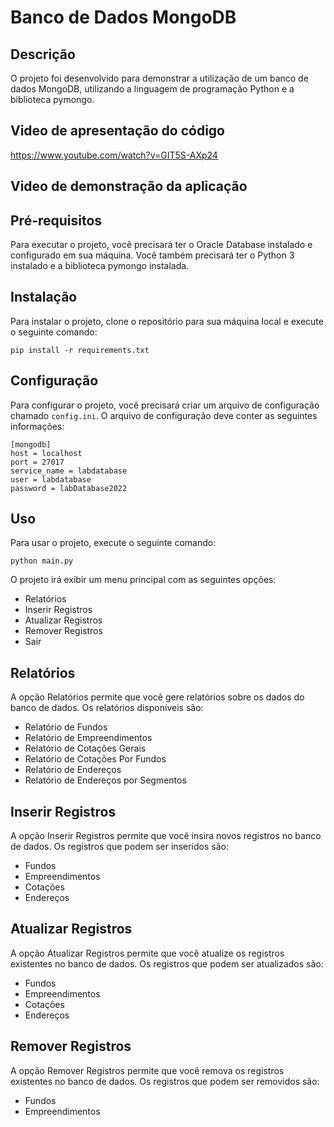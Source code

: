 # Banco de Dados MongoDB

## Descrição

O projeto foi desenvolvido para demonstrar a utilização de um banco de dados MongoDB, utilizando a linguagem de programação Python e a biblioteca pymongo.

## Video de apresentação do código

https://www.youtube.com/watch?v=GIT5S-AXp24

## Video de demonstração da aplicação

## Pré-requisitos

Para executar o projeto, você precisará ter o Oracle Database instalado e configurado em sua máquina. Você também precisará ter o Python 3 instalado e a biblioteca pymongo instalada.

## Instalação

Para instalar o projeto, clone o repositório para sua máquina local e execute o seguinte comando:

```
pip install -r requirements.txt
```

## Configuração

Para configurar o projeto, você precisará criar um arquivo de configuração chamado `config.ini`. O arquivo de configuração deve conter as seguintes informações:

```
[mongodb]
host = localhost
port = 27017
service_name = labdatabase
user = labdatabase
password = labDatabase2022
```

## Uso

Para usar o projeto, execute o seguinte comando:

```
python main.py
```

O projeto irá exibir um menu principal com as seguintes opções:

* Relatórios
* Inserir Registros
* Atualizar Registros
* Remover Registros
* Sair

## Relatórios

A opção Relatórios permite que você gere relatórios sobre os dados do banco de dados. Os relatórios disponíveis são:

* Relatório de Fundos
* Relatório de Empreendimentos
* Relatório de Cotações Gerais
* Relatório de Cotações Por Fundos
* Relatório de Endereços
* Relatório de Endereços por Segmentos

## Inserir Registros

A opção Inserir Registros permite que você insira novos registros no banco de dados. Os registros que podem ser inseridos são:

* Fundos
* Empreendimentos
* Cotações
* Endereços

## Atualizar Registros

A opção Atualizar Registros permite que você atualize os registros existentes no banco de dados. Os registros que podem ser atualizados são:

* Fundos
* Empreendimentos
* Cotações
* Endereços

## Remover Registros

A opção Remover Registros permite que você remova os registros existentes no banco de dados. Os registros que podem ser removidos são:

* Fundos
* Empreendimentos
